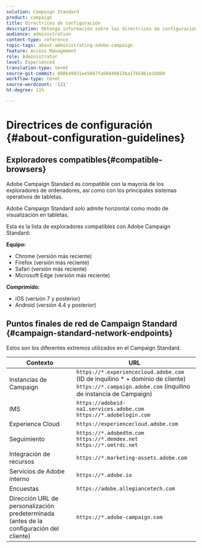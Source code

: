 ```yaml
---
solution: Campaign Standard
product: campaign
title: Directrices de configuración
description: Obtenga información sobre las directrices de configuración del Campaign Standard.
audience: administration
content-type: reference
topic-tags: about-administrating-adobe-campaign
feature: Access Management
role: Administrator
level: Experienced
translation-type: tm+mt
source-git-commit: 088b49931ee5047fa6b949813ba17654b1e10d60
workflow-type: tm+mt
source-wordcount: '121'
ht-degree: 11%

---
```



# Directrices de configuración {#about-configuration-guidelines}

## Exploradores compatibles{#compatible-browsers}

Adobe Campaign Standard es compatible con la mayoría de los exploradores de ordenadores, así como con los principales sistemas operativos de tabletas.

Adobe Campaign Standard solo admite horizontal como modo de visualización en tabletas.

Esta es la lista de exploradores compatibles con Adobe Campaign Standard:

**Equipo:**

* Chrome (versión más reciente)
* Firefox (versión más reciente)
* Safari (versión más reciente)
* Microsoft Edge (versión más reciente)

**Comprimido:**

* iOS (versión 7 y posterior)
* Android (versión 4.4 y posterior)

## Puntos finales de red de Campaign Standard {#campaign-standard-network-endpoints}

Estos son los diferentes extremos utilizados en el Campaign Standard.

| Contexto | URL |
|--- |--- |
| Instancias de Campaign | `https://*.experiencecloud.adobe.com` (ID de inquilino * + dominio de cliente)<br>`https://*.campaign.adobe.com`  (inquilino de instancia de Campaign) |
| IMS | `https://adobeid-na1.services.adobe.com`<br>`https://*.adobelogin.com` |
| Experience Cloud | `https://experiencecloud.adobe.com` |
| Seguimiento | `https://*.adobedtm.com`<br>`https://*.demdex.net`<br>`https://*.omtrdc.net` |
| Integración de recursos | `https://*.marketing-assets.adobe.com` |
| Servicios de Adobe interno | `https://*.adobe.io` |
| Encuestas | `https://adobe.allegiancetech.com` |
| Dirección URL de personalización predeterminada (antes de la configuración del cliente) | `https://*.adobe-campaign.com` |
